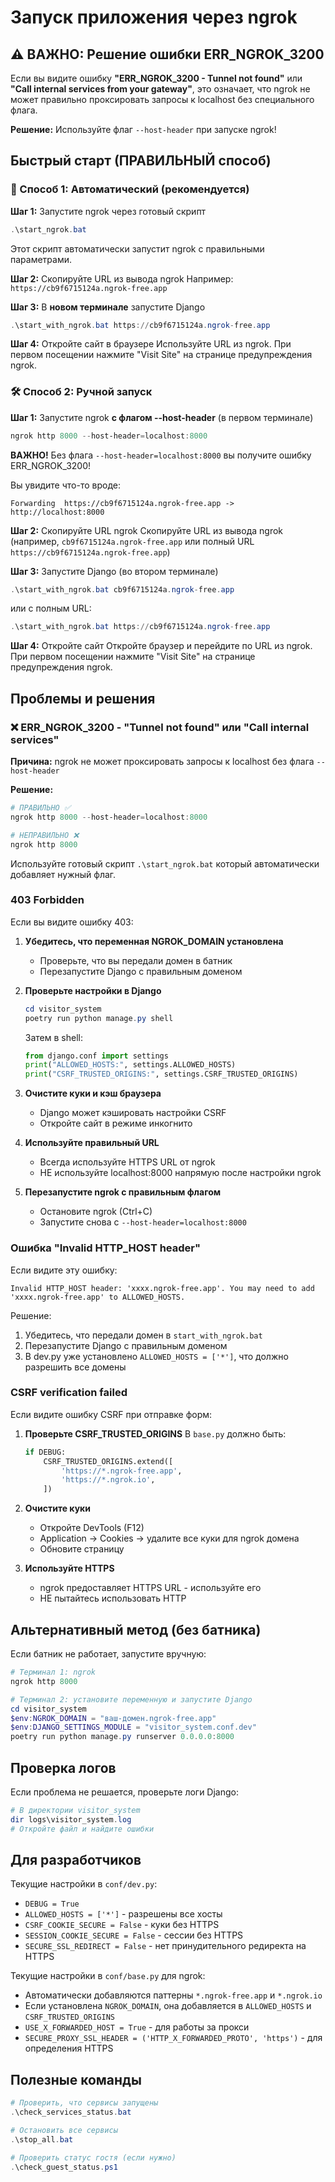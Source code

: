 # Запуск приложения через ngrok

## ⚠️ ВАЖНО: Решение ошибки ERR_NGROK_3200

Если вы видите ошибку **"ERR_NGROK_3200 - Tunnel not found"** или **"Call internal services from your gateway"**, это означает, что ngrok не может правильно проксировать запросы к localhost без специального флага.

**Решение:** Используйте флаг `--host-header` при запуске ngrok!

## Быстрый старт (ПРАВИЛЬНЫЙ способ)

### 🚀 Способ 1: Автоматический (рекомендуется)

**Шаг 1:** Запустите ngrok через готовый скрипт
```powershell
.\start_ngrok.bat
```

Этот скрипт автоматически запустит ngrok с правильными параметрами.

**Шаг 2:** Скопируйте URL из вывода ngrok
Например: `https://cb9f6715124a.ngrok-free.app`

**Шаг 3:** В **новом терминале** запустите Django
```powershell
.\start_with_ngrok.bat https://cb9f6715124a.ngrok-free.app
```

**Шаг 4:** Откройте сайт в браузере
Используйте URL из ngrok. При первом посещении нажмите "Visit Site" на странице предупреждения ngrok.

### 🛠️ Способ 2: Ручной запуск

**Шаг 1:** Запустите ngrok **с флагом --host-header** (в первом терминале)
```powershell
ngrok http 8000 --host-header=localhost:8000
```

**ВАЖНО!** Без флага `--host-header=localhost:8000` вы получите ошибку ERR_NGROK_3200!

Вы увидите что-то вроде:
```text
Forwarding  https://cb9f6715124a.ngrok-free.app -> http://localhost:8000
```

**Шаг 2:** Скопируйте URL ngrok
Скопируйте URL из вывода ngrok (например, `cb9f6715124a.ngrok-free.app` или полный URL `https://cb9f6715124a.ngrok-free.app`)

**Шаг 3:** Запустите Django (во втором терминале)
```powershell
.\start_with_ngrok.bat cb9f6715124a.ngrok-free.app
```

или с полным URL:
```powershell
.\start_with_ngrok.bat https://cb9f6715124a.ngrok-free.app
```

**Шаг 4:** Откройте сайт
Откройте браузер и перейдите по URL из ngrok. При первом посещении нажмите "Visit Site" на странице предупреждения ngrok.

## Проблемы и решения

### ❌ ERR_NGROK_3200 - "Tunnel not found" или "Call internal services"

**Причина:** ngrok не может проксировать запросы к localhost без флага `--host-header`

**Решение:**
```powershell
# ПРАВИЛЬНО ✅
ngrok http 8000 --host-header=localhost:8000

# НЕПРАВИЛЬНО ❌
ngrok http 8000
```

Используйте готовый скрипт `.\start_ngrok.bat` который автоматически добавляет нужный флаг.

### 403 Forbidden
Если вы видите ошибку 403:

1. **Убедитесь, что переменная NGROK_DOMAIN установлена**
   - Проверьте, что вы передали домен в батник
   - Перезапустите Django с правильным доменом

2. **Проверьте настройки в Django**
   ```powershell
   cd visitor_system
   poetry run python manage.py shell
   ```
   Затем в shell:
   ```python
   from django.conf import settings
   print("ALLOWED_HOSTS:", settings.ALLOWED_HOSTS)
   print("CSRF_TRUSTED_ORIGINS:", settings.CSRF_TRUSTED_ORIGINS)
   ```

3. **Очистите куки и кэш браузера**
   - Django может кэшировать настройки CSRF
   - Откройте сайт в режиме инкогнито

4. **Используйте правильный URL**
   - Всегда используйте HTTPS URL от ngrok
   - НЕ используйте localhost:8000 напрямую после настройки ngrok

5. **Перезапустите ngrok с правильным флагом**
   - Остановите ngrok (Ctrl+C)
   - Запустите снова с `--host-header=localhost:8000`

### Ошибка "Invalid HTTP_HOST header"
Если видите эту ошибку:
```
Invalid HTTP_HOST header: 'xxxx.ngrok-free.app'. You may need to add 'xxxx.ngrok-free.app' to ALLOWED_HOSTS.
```

Решение:
1. Убедитесь, что передали домен в `start_with_ngrok.bat`
2. Перезапустите Django с правильным доменом
3. В dev.py уже установлено `ALLOWED_HOSTS = ['*']`, что должно разрешить все домены

### CSRF verification failed
Если видите ошибку CSRF при отправке форм:

1. **Проверьте CSRF_TRUSTED_ORIGINS**
   В `base.py` должно быть:
   ```python
   if DEBUG:
       CSRF_TRUSTED_ORIGINS.extend([
           'https://*.ngrok-free.app',
           'https://*.ngrok.io',
       ])
   ```

2. **Очистите куки**
   - Откройте DevTools (F12)
   - Application → Cookies → удалите все куки для ngrok домена
   - Обновите страницу

3. **Используйте HTTPS**
   - ngrok предоставляет HTTPS URL - используйте его
   - НЕ пытайтесь использовать HTTP

## Альтернативный метод (без батника)

Если батник не работает, запустите вручную:

```powershell
# Терминал 1: ngrok
ngrok http 8000

# Терминал 2: установите переменную и запустите Django
cd visitor_system
$env:NGROK_DOMAIN = "ваш-домен.ngrok-free.app"
$env:DJANGO_SETTINGS_MODULE = "visitor_system.conf.dev"
poetry run python manage.py runserver 0.0.0.0:8000
```

## Проверка логов

Если проблема не решается, проверьте логи Django:
```powershell
# В директории visitor_system
dir logs\visitor_system.log
# Откройте файл и найдите ошибки
```

## Для разработчиков

Текущие настройки в `conf/dev.py`:
- `DEBUG = True`
- `ALLOWED_HOSTS = ['*']` - разрешены все хосты
- `CSRF_COOKIE_SECURE = False` - куки без HTTPS
- `SESSION_COOKIE_SECURE = False` - сессии без HTTPS
- `SECURE_SSL_REDIRECT = False` - нет принудительного редиректа на HTTPS

Текущие настройки в `conf/base.py` для ngrok:
- Автоматически добавляются паттерны `*.ngrok-free.app` и `*.ngrok.io`
- Если установлена `NGROK_DOMAIN`, она добавляется в `ALLOWED_HOSTS` и `CSRF_TRUSTED_ORIGINS`
- `USE_X_FORWARDED_HOST = True` - для работы за прокси
- `SECURE_PROXY_SSL_HEADER = ('HTTP_X_FORWARDED_PROTO', 'https')` - для определения HTTPS

## Полезные команды

```powershell
# Проверить, что сервисы запущены
.\check_services_status.bat

# Остановить все сервисы
.\stop_all.bat

# Проверить статус гостя (если нужно)
.\check_guest_status.ps1
```
